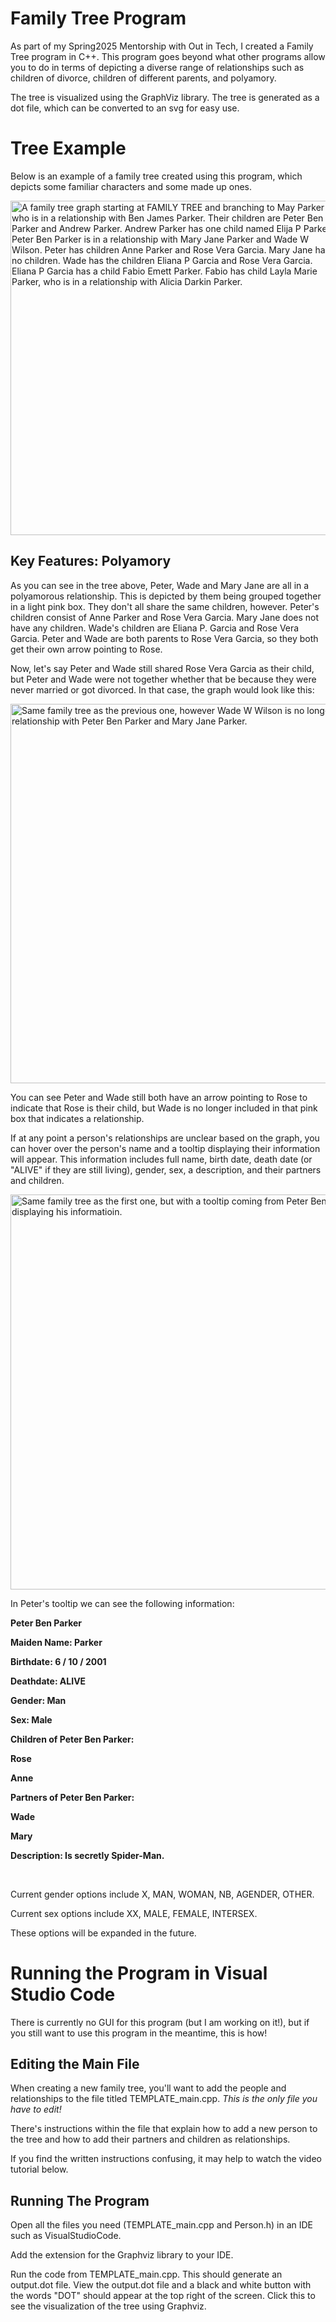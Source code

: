 <h1>Family Tree Program</h1>
<p>As part of my Spring2025 Mentorship with Out in Tech, I created a Family Tree program in C++.
This program goes beyond what other programs allow you to do in terms of depicting a diverse range of relationships such as children of divorce, children of different parents, and polyamory.</p>

<p>The tree is visualized using the GraphViz library. The tree is generated as a dot file, which can be converted to an svg for easy use.</p>

<h1>Tree Example</h1>

<p>Below is an example of a family tree created using this program, which depicts some familiar characters and some made up ones.</p>
<img width="525" height="535" alt="A family tree graph starting at FAMILY TREE and branching to May Parker who is in a relationship with Ben James Parker. Their children are Peter Ben Parker and Andrew Parker. Andrew Parker has one child named Elija P Parker. Peter Ben Parker is in a relationship with Mary Jane Parker and Wade W Wilson. Peter has children Anne Parker and Rose Vera Garcia. Mary Jane has no children. Wade has the children Eliana P Garcia and Rose Vera Garcia. Eliana P Garcia has a child Fabio Emett Parker. Fabio has child Layla Marie Parker, who is in a relationship with Alicia Darkin Parker." src="https://github.com/user-attachments/assets/d4aaf78d-5b5d-487a-931a-f5996b9e8dc9" />

<h2>Key Features: Polyamory</h2>
<p>As you can see in the tree above, Peter, Wade and Mary Jane are all in a polyamorous relationship. This is depicted by them being grouped together in a light pink box. They don't all share the same children, however. Peter's children consist of Anne Parker and Rose Vera Garcia. Mary Jane does not have any children. Wade's children are Eliana P. Garcia and Rose Vera Garcia. Peter and Wade are both parents to Rose Vera Garcia, so they both get their own arrow pointing to Rose.</p>

<p>Now, let's say Peter and Wade still shared Rose Vera Garcia as their child, but Peter and Wade were not together whether that be because they were never married or got divorced. In that case, the graph would look like this:</p>
<img width="596" height="607" alt="Same family tree as the previous one, however Wade W Wilson is no longer in a relationship with Peter Ben Parker and Mary Jane Parker." src="https://github.com/user-attachments/assets/435b90dc-c587-430d-91ab-5f3355179087" />

<p>You can see Peter and Wade still both have an arrow pointing to Rose to indicate that Rose is their child, but Wade is no longer included in that pink box that indicates a relationship.</p>

<p>If at any point a person's relationships are unclear based on the graph, you can hover over the person's name and a tooltip displaying their information will appear. This information includes full name, birth date, death date (or "ALIVE" if they are still living), gender, sex, a description, and their partners and children.</p>
<img width="625" height="632" alt="Same family tree as the first one, but with a tooltip coming from Peter Ben Parker's name displaying his informatioin." src="https://github.com/user-attachments/assets/754958a0-aeea-4630-b090-da56560d8175" />

<p>In Peter's tooltip we can see the following information:</p>
<b>
<p>Peter Ben Parker</p>
<p>Maiden Name: Parker</p>
<p>Birthdate: 6 / 10 / 2001</p>
<p>Deathdate: ALIVE</p>
<p>Gender: Man</p>
<p>Sex: Male</p>
<p>Children of Peter Ben Parker:</p>
<p>Rose</p>
<p>Anne</p>

<p>Partners of Peter Ben Parker:</p>
<p>Wade</p>
<p>Mary</p>

<p>Description: Is secretly Spider-Man.</p>
</b>
<br>

<p>Current gender options include X, MAN, WOMAN, NB, AGENDER, OTHER.</p>
<p>Current sex options include XX, MALE, FEMALE, INTERSEX.</p>

<p>These options will be expanded in the future.</p>

<h1>Running the Program in Visual Studio Code</h1>
<p>There is currently no GUI for this program (but I am working on it!), but if you still want to use this program in the meantime, this is how!</p>
<h2>Editing the Main File</h2>
<p>When creating a new family tree, you'll want to add the people and relationships to the file titled TEMPLATE_main.cpp. <i>This is the only file you have to edit!</i></p>
<p>There's instructions within the file that explain how to add a new person to the tree and how to add their partners and children as relationships.</p>
<p>If you find the written instructions confusing, it may help to watch the video tutorial below.</p>
<h2>Running The Program</h2>
<p>Open all the files you need (TEMPLATE_main.cpp and Person.h) in an IDE such as VisualStudioCode.</p>
<p>Add the extension for the Graphviz library to your IDE.</p>
<p>Run the code from TEMPLATE_main.cpp. This should generate an output.dot file. View the output.dot file and a black and white button with the words "DOT" should appear at the top right of the screen. Click this to see the visualization of the tree using Graphviz.</p>
